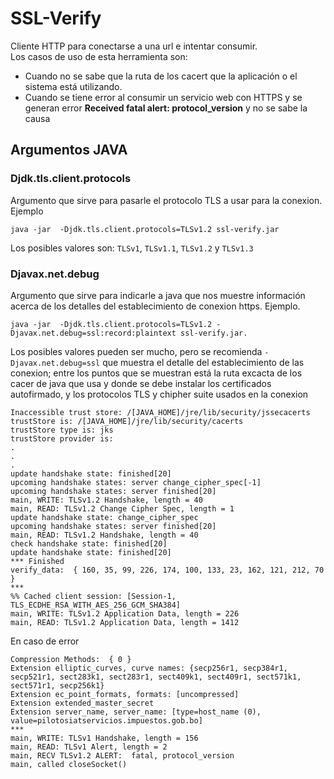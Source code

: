 # SSL-Verify  
Cliente HTTP para conectarse a una url e intentar consumir.  
Los casos de uso de esta herramienta son:  
* Cuando no se sabe que la ruta de los cacert que la aplicación o el sistema está utilizando. 
* Cuando se tiene error al consumir un servicio web con HTTPS y se generan error **Received fatal alert: protocol_version** y no se sabe la causa

## Argumentos JAVA  
### Djdk.tls.client.protocols  
Argumento que sirve para pasarle el protocolo TLS a usar para la conexion. Ejemplo

    java -jar  -Djdk.tls.client.protocols=TLSv1.2 ssl-verify.jar 

Los posibles valores son: `TLSv1`, `TLSv1.1`, `TLSv1.2` y `TLSv1.3`
### Djavax.net.debug 
Argumento que sirve para indicarle a java que nos muestre información acerca de los detalles del establecimiento de conexion https. Ejemplo. 
    
    java -jar  -Djdk.tls.client.protocols=TLSv1.2 -Djavax.net.debug=ssl:record:plaintext ssl-verify.jar. 
        
Los posibles valores pueden ser mucho, pero se recomienda `-Djavax.net.debug=ssl` que muestra el detalle del establecimiento de las conexion; entre los puntos que se muestran está la ruta excacta de los cacer de java que usa y donde se debe instalar los certificados autofirmado, y los protocolos TLS y chipher suite usados en la conexion

    Inaccessible trust store: /[JAVA_HOME]/jre/lib/security/jssecacerts
    trustStore is: /[JAVA_HOME]/jre/lib/security/cacerts
    trustStore type is: jks
    trustStore provider is: 
    .
    .
    .
    update handshake state: finished[20]
    upcoming handshake states: server change_cipher_spec[-1]
    upcoming handshake states: server finished[20]
    main, WRITE: TLSv1.2 Handshake, length = 40
    main, READ: TLSv1.2 Change Cipher Spec, length = 1
    update handshake state: change_cipher_spec
    upcoming handshake states: server finished[20]
    main, READ: TLSv1.2 Handshake, length = 40
    check handshake state: finished[20]
    update handshake state: finished[20]
    *** Finished
    verify_data:  { 160, 35, 99, 226, 174, 100, 133, 23, 162, 121, 212, 70 }
    ***
    %% Cached client session: [Session-1, TLS_ECDHE_RSA_WITH_AES_256_GCM_SHA384]
    main, WRITE: TLSv1.2 Application Data, length = 226
    main, READ: TLSv1.2 Application Data, length = 1412
    
En caso de error
    
    Compression Methods:  { 0 }
    Extension elliptic_curves, curve names: {secp256r1, secp384r1, secp521r1, sect283k1, sect283r1, sect409k1, sect409r1, sect571k1, sect571r1, secp256k1}
    Extension ec_point_formats, formats: [uncompressed]
    Extension extended_master_secret
    Extension server_name, server_name: [type=host_name (0), value=pilotosiatservicios.impuestos.gob.bo]
    ***
    main, WRITE: TLSv1 Handshake, length = 156
    main, READ: TLSv1 Alert, length = 2
    main, RECV TLSv1.2 ALERT:  fatal, protocol_version
    main, called closeSocket()

